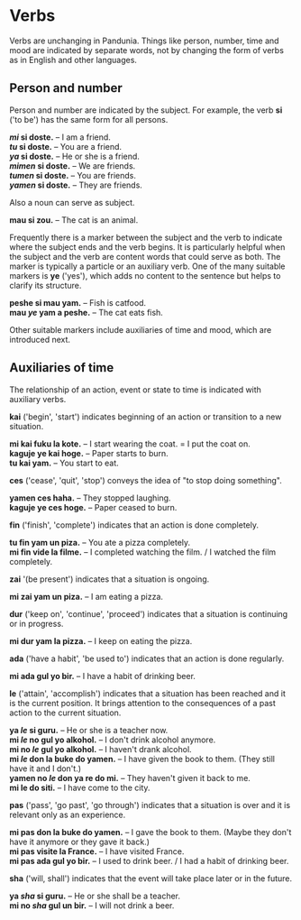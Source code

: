 # Verbs

Verbs are unchanging in Pandunia.
Things like person, number, time and mood are indicated by separate words,
not by changing the form of verbs as in English and other languages.

## Person and number

Person and number are indicated by the subject.
For example, the verb
**si**
('to be') has the same form for all persons.

**_mi_ si doste.**
– I am a friend.  
**_tu_ si doste.**
– You are a friend.  
**_ya_ si doste.**
– He or she is a friend.  
**_mimen_ si doste.**
– We are friends.  
**_tumen_ si doste.**
– You are friends.  
**_yamen_ si doste.**
– They are friends.

Also a noun can serve as subject.

**mau si zou.**
– The cat is an animal.

Frequently there is a marker between the subject and the verb
to indicate where the subject ends and the verb begins.
It is particularly helpful when the subject and the verb are content words
that could serve as both.
The marker is typically a particle or an auxiliary verb.
One of the many suitable markers is
**ye**
('yes'),
which adds no content to the sentence
but helps to clarify its structure.

**peshe si mau yam.**
– Fish is catfood.  
**mau _ye_ yam a peshe.**
– The cat eats fish.

Other suitable markers include auxiliaries of time and mood,
which are introduced next.


## Auxiliaries of time

The relationship of an action, event or state to time is indicated with auxiliary verbs.

**kai**
('begin', 'start')
indicates beginning of an action or transition to a new situation.

**mi kai fuku la kote.**
– I start wearing the coat. = I put the coat on.  
**kaguje ye kai hoge.**
– Paper starts to burn.  
**tu kai yam.**
– You start to eat.

**ces**
('cease', 'quit', 'stop')
conveys the idea of "to stop doing something".

**yamen ces haha.**
– They stopped laughing.  
**kaguje ye ces hoge.**
– Paper ceased to burn.

**fin**
('finish', 'complete')
indicates that an action is done completely.

**tu fin yam un piza.**
– You ate a pizza completely.  
**mi fin vide la filme.**
– I completed watching the film. / I watched the film completely.

**zai**
'(be present')
indicates that a situation is ongoing.

**mi zai yam un piza.**
– I am eating a pizza.

**dur**
('keep on', 'continue', 'proceed')
indicates that a situation is continuing or in progress.

**mi dur yam la pizza.**
– I keep on eating the pizza.

**ada**
('have a habit', 'be used to')
indicates that an action is done regularly.

**mi ada gul yo bir.**
– I have a habit of drinking beer.

**le**
('attain', 'accomplish')
indicates that a situation has been reached and it is the current position.
It brings attention to the consequences of a past action to the current situation.

**ya _le_ si guru.**
– He or she is a teacher now.  
**mi _le_ no gul yo alkohol.**
– I don't drink alcohol anymore.  
**mi no _le_ gul yo alkohol.**
– I haven't drank alcohol.  
**mi _le_ don la buke do yamen.**
– I have given the book to them. (They still have it and I don't.)  
**yamen no _le_ don ya re do mi.**
– They haven't given it back to me.  
**mi le do siti.**
– I have come to the city.

**pas**
('pass', 'go past', 'go through')
indicates that a situation is over
and it is relevant only as an experience.

**mi pas don la buke do yamen.**
– I gave the book to them. (Maybe they don't have it anymore or they gave it back.)  
**mi pas visite la France.**
– I have visited France.  
**mi pas ada gul yo bir.**
– I used to drink beer. / I had a habit of drinking beer.

**sha**
('will, shall')
indicates that the event will take place later or in the future.

**ya _sha_ si guru.**
– He or she shall be a teacher.  
**mi no _sha_ gul un bir.**
– I will not drink a beer.

